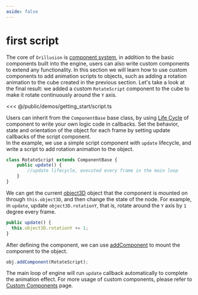 ```yaml
---
aside: false
---
```

# first script
The core of `Orillusion` is [component system](/guide/core/component), in addition to the basic components built into the engine, users can also write custom components to extend any functionality. In this section we will learn how to use custom components to add animation scripts to objects, such as adding a rotation animation to the cube created in the previous section. Let's take a look at the final result: we added a custom `RotateScript` component to the cube to make it rotate continuously around the `Y` axis.

<Demo :height="500" src="/demos/getting_start/script.ts"></Demo>

<<< @/public/demos/getting_start/script.ts

Users can inherit from the `ComponentBase` base class, by using [Life Cycle](/guide/core/component#life-cycle) of component to write your own logic code in callbacks. Set the behavior, state and orientation of the object for each frame by setting update callbacks of the script component.   
In the example, we use a simple script component with `update` lifecycle, and write a script to add rotation animation to the object.

```ts
class RotateScript extends ComponentBase {
    public update() {
        //update lifecycle, executed every frame in the main loop
    }
}
```

We can get the current [object3D](/guide/core/object) object that the component is mounted on through `this.object3D`, and then change the state of the node. For example, in `update`, update `object3D.rotationY`, that is, rotate around the `Y` axis by `1` degree every frame.

```ts
public update() {
  this.object3D.rotationY += 1;
}
```

After defining the component, we can use [addComponent](/api/classes/Object3D#addcomponent) to mount the component to the object.

```ts
obj.addComponent(RotateScript);
```
The main loop of engine will run `update` callback automatically to complete the animation effect. For more usage of custom components, please refer to [Custom Components](/guide/core/component) page.
